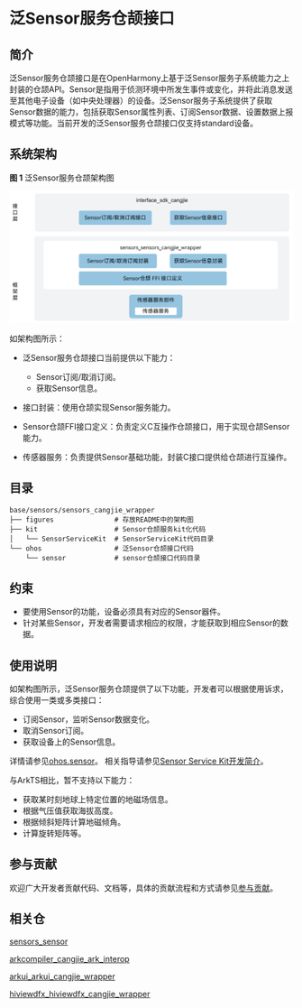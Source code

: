 # 泛Sensor服务仓颉接口

## 简介

泛Sensor服务仓颉接口是在OpenHarmony上基于泛Sensor服务子系统能力之上封装的仓颉API。Sensor是指用于侦测环境中所发生事件或变化，并将此消息发送至其他电子设备（如中央处理器）的设备。泛Sensor服务子系统提供了获取Sensor数据的能力，包括获取Sensor属性列表、订阅Sensor数据、设置数据上报模式等功能。当前开发的泛Sensor服务仓颉接口仅支持standard设备。

## 系统架构

**图 1**  泛Sensor服务仓颉架构图

![泛Sensor服务仓颉架构图](figures/sensors_cangjie_wrapper_architecture.png)

如架构图所示：

- 泛Sensor服务仓颉接口当前提供以下能力：

  -   Sensor订阅/取消订阅。
  -   获取Sensor信息。
- 接口封装：使用仓颉实现Sensor服务能力。
- Sensor仓颉FFI接口定义：负责定义C互操作仓颉接口，用于实现仓颉Sensor能力。
- 传感器服务：负责提供Sensor基础功能，封装C接口提供给仓颉进行互操作。

## 目录

```
base/sensors/sensors_cangjie_wrapper     
├── figures               # 存放README中的架构图
├── kit                   # Sensor仓颉服务kit化代码
│   └── SensorServiceKit  # SensorServiceKit代码目录
└── ohos                  # 泛Sensor仓颉接口代码
    └── sensor            # sensor仓颉接口代码目录
```

## 约束

-   要使用Sensor的功能，设备必须具有对应的Sensor器件。
-   针对某些Sensor，开发者需要请求相应的权限，才能获取到相应Sensor的数据。

## 使用说明

如架构图所示，泛Sensor服务仓颉提供了以下功能，开发者可以根据使用诉求，综合使用一类或多类接口：

- 订阅Sensor，监听Sensor数据变化。
- 取消Sensor订阅。
- 获取设备上的Sensor信息。

详情请参见[ohos.sensor](https://gitcode.com/openharmony-sig/arkcompiler_cangjie_ark_interop/blob/master/doc/API_Reference/source_zh_cn/apis/SensorServiceKit/cj-apis-sensor.md)。
相关指导请参见[Sensor Service Kit开发简介](https://gitcode.com/openharmony-sig/arkcompiler_cangjie_ark_interop/blob/master/doc/Dev_Guide/source_zh_cn/device/sensor/cj-sensor-guidelines.md)。

与ArkTS相比，暂不支持以下能力：

- 获取某时刻地球上特定位置的地磁场信息。
- 根据气压值获取海拔高度。
- 根据倾斜矩阵计算地磁倾角。
- 计算旋转矩阵等。

## 参与贡献

欢迎广大开发者贡献代码、文档等，具体的贡献流程和方式请参见[参与贡献](https://gitcode.com/openharmony/docs/blob/master/zh-cn/contribute/%E5%8F%82%E4%B8%8E%E8%B4%A1%E7%8C%AE.md)。

## 相关仓

[sensors\_sensor](https://gitee.com/openharmony/sensors_sensor/blob/master/README_zh.md)

[arkcompiler_cangjie_ark_interop](https://gitcode.com/openharmony-sig/arkcompiler_cangjie_ark_interop)

[arkui_arkui_cangjie_wrapper](https://gitcode.com/openharmony-sig/arkui_arkui_cangjie_wrapper)

[hiviewdfx_hiviewdfx_cangjie_wrapper](https://gitcode.com/openharmony-sig/hiviewdfx_hiviewdfx_cangjie_wrapper)
